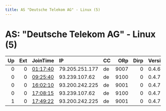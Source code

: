 ```yaml
---
title: AS "Deutsche Telekom AG" - Linux (5)
---
```


# AS: "Deutsche Telekom AG" - Linux (5)

|   Up |   Ext | JoinTime                                                                                              | IP             | CC   |   ORp |   Dirp | Version   | Contact                   | Nickname        |   eFamMembers |
|-----:|------:|:------------------------------------------------------------------------------------------------------|:---------------|:-----|------:|-------:|:----------|:--------------------------|:----------------|--------------:|
|    0 |     0 | [01:17:40](https://nusenu.github.io/OrNetStats/w/relay/9AC80B6A6CDD69EC7D163776272918ED5C765E65.html) | 79.205.251.177 | de   |  9007 |      0 | 0.4.6.10  | None                      | Fredom4Everyone |             1 |
|    0 |     0 | [09:25:40](https://nusenu.github.io/OrNetStats/w/relay/2314D8EC319DE13808FCF5A61A4274CD8DDFA058.html) | 93.239.107.62  | de   |  9100 |      0 | 0.4.7.8   | Zaphod.Beeblebrox@nowhere | INFINITYDRIVE   |             1 |
|    0 |     0 | [16:02:10](https://nusenu.github.io/OrNetStats/w/relay/F85E6B601E7D5D68AFAD00DEEFA1FC840BDC0E3A.html) | 93.200.242.225 | de   |  9001 |      0 | 0.4.7.8   | None                      | 0xFTG           |             1 |
|    0 |     0 | [17:08:15](https://nusenu.github.io/OrNetStats/w/relay/7C67CAA5D09C201B257382E5E3418F31036E5AB9.html) | 93.239.107.62  | de   |  9100 |      0 | 0.4.7.8   | Zaphod.Beeblebrox@nowhere | INFINITYDRIVE   |             1 |
|    1 |     0 | [17:49:22](https://nusenu.github.io/OrNetStats/w/relay/1B05B021FAA55E946F3903C01B9E920ED38A03F0.html) | 93.200.242.225 | de   |  9001 |      0 | 0.4.7.8   | None                      | 0xFTG           |             1 |
